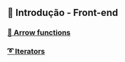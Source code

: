 ## 🗿 Introdução - Front-end

### [🏹 Arrow functions](arrow-functions)

### [➰ Iterators](iterators)

